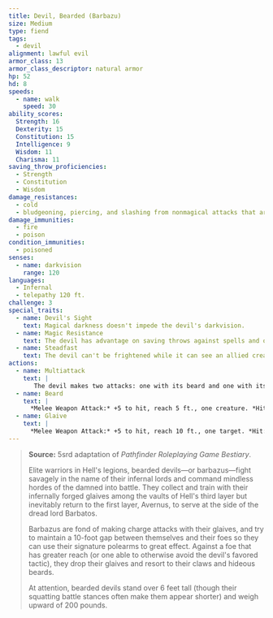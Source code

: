 ```yaml
---
title: Devil, Bearded (Barbazu)
size: Medium
type: fiend
tags:
  - devil
alignment: lawful evil
armor_class: 13
armor_class_descriptor: natural armor
hp: 52
hd: 8
speeds:
  - name: walk
    speed: 30
ability_scores:
  Strength: 16
  Dexterity: 15
  Constitution: 15
  Intelligence: 9
  Wisdom: 11
  Charisma: 11
saving_throw_proficiencies:
  - Strength
  - Constitution
  - Wisdom
damage_resistances:
  - cold
  - bludgeoning, piercing, and slashing from nonmagical attacks that aren't silvered
damage_immunities:
  - fire
  - poison
condition_immunities:
  - poisoned
senses:
  - name: darkvision
    range: 120
languages:
  - Infernal
  - telepathy 120 ft.
challenge: 3
special_traits:
  - name: Devil's Sight
    text: Magical darkness doesn't impede the devil's darkvision.
  - name: Magic Resistance
    text: The devil has advantage on saving throws against spells and other magical effects.
  - name: Steadfast
    text: The devil can't be frightened while it can see an allied creature within 30 feet of it.
actions:
  - name: Multiattack
    text: |
       The devil makes two attacks: one with its beard and one with its glaive.
  - name: Beard
    text: |
      *Melee Weapon Attack:* +5 to hit, reach 5 ft., one creature. *Hit:* 6 (1d8 + 2) piercing damage, and the target must succeed on a DC 12 Constitution saving throw or be poisoned for 1 minute. While poisoned in this way, the target can't regain hit points. The target can repeat the saving throw at the end of each of its turns, ending the effect on itself on a success.
  - name: Glaive
    text: |
      *Melee Weapon Attack:* +5 to hit, reach 10 ft., one target. *Hit:* 8 (1d10 + 3) slashing damage. If the target is a creature other than an undead or a construct, it must succeed on a DC 12 Constitution saving throw or lose 5 (1d10) hit points at the start of each of its turns due to an infernal wound. Each time the devil hits the wounded target with this attack, the damage dealt by the wound increases by 5 (1d10). Any creature can take an action to stanch the wound with a successful DC 12 Wisdom (Medicine) check. The wound also closes if the target receives magical healing.
---
```


> **Source:** 5srd adaptation of *Pathfinder Roleplaying Game Bestiary*.
>
> Elite warriors in Hell's legions, bearded devils—or barbazus—fight savagely in the name of their infernal lords and command mindless hordes of the damned into battle. They collect and train with their infernally forged glaives among the vaults of Hell's third layer but inevitably return to the first layer, Avernus, to serve at the side of the dread lord Barbatos.
>
> Barbazus are fond of making charge attacks with their glaives, and try to maintain a 10-foot gap between themselves and their foes so they can use their signature polearms to great effect. Against a foe that has greater reach (or one able to otherwise avoid the devil's favored tactic), they drop their glaives and resort to their claws and hideous beards.
>
> At attention, bearded devils stand over 6 feet tall (though their squatting battle stances often make them appear shorter) and weigh upward of 200 pounds.
